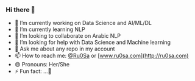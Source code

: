 ### Hi there 👋

<!--
**Ruqyai/Ruqyai** is a ✨ _special_ ✨ repository because its `README.md` (this file) appears on your GitHub profile.

Here are some ideas to get you started:
-->
- 🔭 I’m currently working on Data Science and AI/ML/DL 
- 🌱 I’m currently learning NLP
- 👯 I’m looking to collaborate on Arabic NLP
- 🤔 I’m looking for help with Data Science and Machine learning
- 💬 Ask me about any repo in my account
- 📫 How to reach me: [@Ru0Sa](https://twitter.com/Ru0Sa) or [www.ru0sa.com](http://ru0sa.com)
- 😄 Pronouns: Her/She
- ⚡ Fun fact: ...💬

